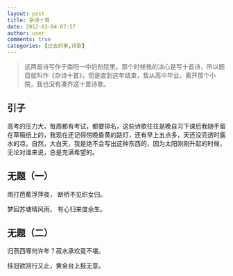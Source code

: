 ```yaml
---
layout: post
title: 杂诗十首
date: 2012-03-04 07:57
author: user
comments: true
categories: [过去的事,诗歌]
---
```

> 这两首诗写作于南阳一中的别院里。那个时候我的决心是写十首诗，所以题目就叫作《杂诗十首》，但是直到这年结束，我从高中毕业，离开那个小院，我也没有凑齐这十首诗歌。

## 引子
高考的压力大，每周都有考试，都要排名，这些诗歌往往是晚自习下课后我随手留在草稿纸上的，我现在还记得傍晚昏黄的路灯，还有早上五点多，天还没亮透时露水的凉。自然，大白天，我是绝不会写出这种东西的，因为太阳刚刚升起的时候，无论对谁来说，总是充满希望的。

## 无题（一）
雨打芭蕉浮萍夜，
断桥不见织女归。

梦回苏塘晴风雨，
有心归来度余生。

## 无题（二）

归燕西啄何许年？菽水承欢竟不堪。

挂冠欲回行又止，黄金台上报无意。



